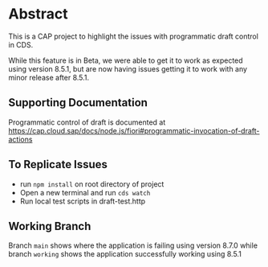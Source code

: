 # Abstract

This is a CAP project to highlight the issues with programmatic draft control in CDS.

While this feature is in Beta, we were able to get it to work as expected using version 8.5.1, but are now having issues getting it to work with any minor release after 8.5.1.

## Supporting Documentation

Programmatic control of draft is documented at https://cap.cloud.sap/docs/node.js/fiori#programmatic-invocation-of-draft-actions


## To Replicate Issues

- run `npm install` on root directory of project
- Open a new terminal and run `cds watch`
- Run local test scripts in draft-test.http

## Working Branch

Branch `main` shows where the application is failing using version 8.7.0 while branch `working` shows the application successfully working using 8.5.1
